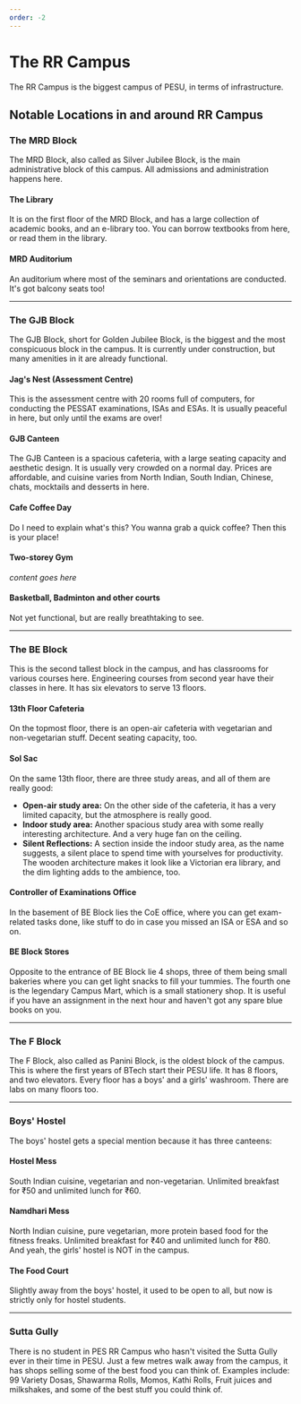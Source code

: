 ```yaml
---
order: -2
---
```


# The RR Campus
The RR Campus is the biggest campus of PESU, in terms of infrastructure.

## Notable Locations in and around RR Campus

### The MRD Block
The MRD Block, also called as Silver Jubilee Block, is the main administrative block of this campus. All admissions and administration happens here.
#### The Library 
It is on the first floor of the MRD Block, and has a large collection of academic books, and an e-library too. You can borrow textbooks from here, or read them in the library.

#### MRD Auditorium
An auditorium where most of the seminars and  orientations are conducted. It's got balcony seats too!

***

### The GJB Block
The GJB Block, short for Golden Jubilee Block, is the biggest and the most conspicuous block in the campus. It is currently under construction, but many amenities in it are already functional.

#### Jag's Nest (Assessment Centre)
This is the assessment centre with 20 rooms full of computers, for conducting the PESSAT examinations, ISAs and ESAs. It is usually peaceful in here, but only until the exams are over!

#### GJB Canteen
The GJB Canteen is a spacious cafeteria, with a large seating capacity and aesthetic design. It is usually very crowded on a normal day. Prices are affordable, and cuisine varies from North Indian, South Indian, Chinese, chats, mocktails and desserts in here.

#### Cafe Coffee Day
Do I need to explain what's this? You wanna grab a quick coffee? Then this is your place!

#### Two-storey Gym
*content goes here*

#### Basketball, Badminton and other courts
Not yet functional, but are really breathtaking to see.

***

### The BE Block
This is the second tallest block in the campus, and has classrooms for various courses here. Engineering courses from second year have their classes in here. It has six elevators to serve 13 floors.
#### 13th Floor Cafeteria
On the topmost floor, there is an open-air cafeteria with vegetarian and non-vegetarian stuff. Decent seating capacity, too.

#### Sol Sac
On the same 13th floor, there are three study areas, and all of them are really good:
* **Open-air study area:** On the other side of the cafeteria, it has a very limited capacity, but the atmosphere is really good.
* **Indoor study area:** Another spacious study area with some really interesting architecture. And a very huge fan on the ceiling.
* **Silent Reflections:** A section inside the indoor study area, as the name suggests, a silent place to spend time with yourselves for productivity. The wooden architecture makes it look like a Victorian era library, and the dim lighting adds to the ambience, too.

#### Controller of Examinations Office
In the basement of BE Block lies the CoE office, where you can get exam-related tasks done, like stuff to do in case you missed an ISA or ESA and so on.

#### BE Block Stores
Opposite to the entrance of BE Block lie 4 shops, three of them being small bakeries where you can get light snacks to fill your tummies. The fourth one is the legendary Campus Mart, which is a small stationery shop. It is useful if you have an assignment in the next hour and haven't got any spare blue books on you.

***

### The F Block
The F Block, also called as Panini Block, is the oldest block of the campus. This is where the first years of BTech start their PESU life. It has 8 floors, and two elevators. Every floor has a boys' and a girls' washroom. There are labs on many floors too.

***

### Boys' Hostel
The boys' hostel gets a special mention because it has three canteens:

#### Hostel Mess
South Indian cuisine, vegetarian and non-vegetarian. Unlimited breakfast for ₹50 and unlimited lunch for ₹60.

#### Namdhari Mess
North Indian cuisine, pure vegetarian, more protein based food for the fitness freaks. Unlimited breakfast for ₹40 and unlimited lunch for ₹80.<br>
And yeah, the girls' hostel is NOT in the campus.

#### The Food Court
Slightly away from the boys' hostel, it used to be open to all, but now is strictly only for hostel students.

***

### Sutta Gully
There is no student in PES RR Campus who hasn't visited the Sutta Gully ever in their time in PESU. Just a few metres walk away from the campus, it has shops selling some of the best food you can think of. Examples include: 99 Variety Dosas, Shawarma Rolls, Momos, Kathi Rolls, Fruit juices and milkshakes, and some of the best stuff you could think of.
